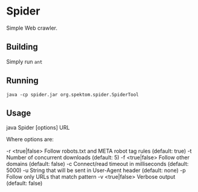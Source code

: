 Spider
=======

Simple Web crawler.

Building
---------

Simply run `ant`

Running
--------

`java -cp spider.jar org.spektom.spider.SpiderTool`

Usage
------

 java Spider [options] URL
 
 Where options are:

 -r <true|false>         Follow robots.txt and META robot tag rules (default: true)
 -t <number>             Number of concurrent downloads (default: 5)
 -f <true|false>         Follow other domains (default: false)
 -c <timeout>            Connect/read timeout in milliseconds (default: 5000)
 -u <string>             String that will be sent in User-Agent header (default: none)
 -p <pattern>            Follow only URLs that match pattern
 -v <true|false>         Verbose output (default: false)


